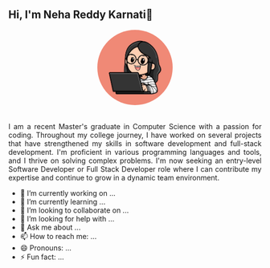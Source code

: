 ## Hi, I'm Neha Reddy Karnati👋

<div align="center">
  <img src="Image.jpg" alt="Circular Image" style="width: 150px; height: 150px; border-radius: 50%; object-fit: cover;">
</div>
</br>

<p align="Justify"> I am a recent Master's graduate in Computer Science with a passion for coding. Throughout my college journey, I have worked on several projects that have strengthened my skills in software development and full-stack development. I'm proficient in various programming languages and tools, and I thrive on solving complex problems. I'm now seeking an entry-level Software Developer or Full Stack Developer role where I can contribute my expertise and continue to grow in a dynamic team environment.</p>



- 🔭 I’m currently working on ...
- 🌱 I’m currently learning ...
- 👯 I’m looking to collaborate on ...
- 🤔 I’m looking for help with ...
- 💬 Ask me about ...
- 📫 How to reach me: ...
- 😄 Pronouns: ...
- ⚡ Fun fact: ...

